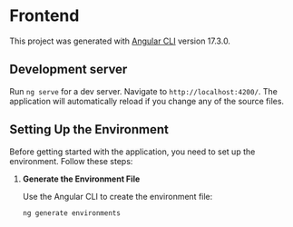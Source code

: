 # Frontend

This project was generated with [Angular CLI](https://github.com/angular/angular-cli) version 17.3.0.

## Development server

Run `ng serve` for a dev server. Navigate to `http://localhost:4200/`. The application will automatically reload if you change any of the source files.

## Setting Up the Environment

Before getting started with the application, you need to set up the environment. Follow these steps:

1. **Generate the Environment File**

   Use the Angular CLI to create the environment file:

   ```bash
   ng generate environments

